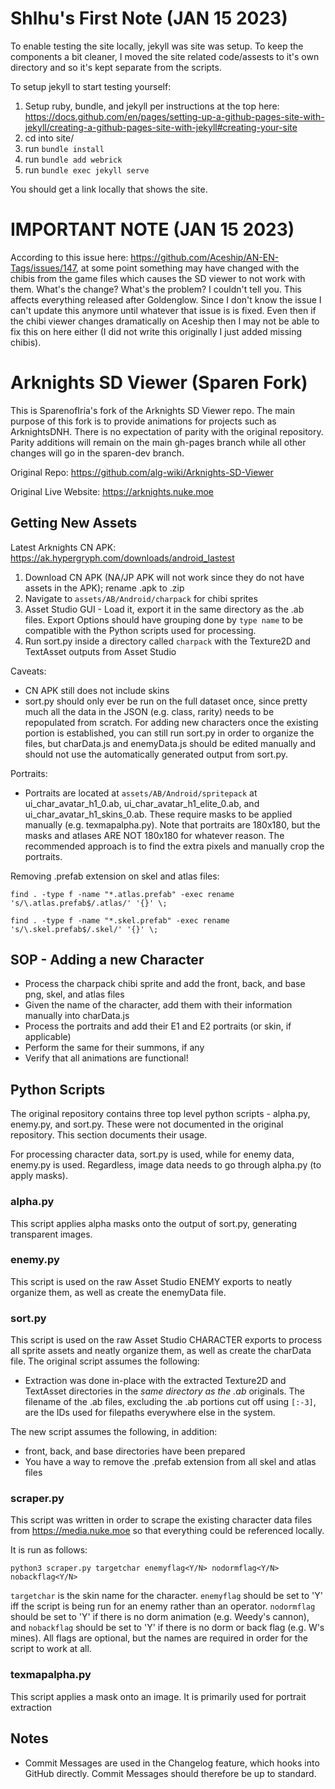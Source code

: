 # Shlhu's First Note (JAN 15 2023)
To enable testing the site locally, jekyll was site was setup. To keep the components a bit cleaner, I moved the site related code/assests to it's own directory and so it's kept separate from the scripts.

To setup jekyll to start testing yourself:
1. Setup ruby, bundle, and jekyll per instructions at the top here: https://docs.github.com/en/pages/setting-up-a-github-pages-site-with-jekyll/creating-a-github-pages-site-with-jekyll#creating-your-site
2. cd into site/
3. run `bundle install`
4. run `bundle add webrick`
5. run `bundle exec jekyll serve`

You should get a link locally that shows the site.

# IMPORTANT NOTE (JAN 15 2023)

According to this issue here: https://github.com/Aceship/AN-EN-Tags/issues/147, at some point something may have changed with the chibis from the game files which causes the SD viewer to not work with them.  What's the change?  What's the problem?  I couldn't tell you.  This affects everything released after Goldenglow.  Since I don't know the issue I can't update this anymore until whatever that issue is is fixed.  Even then if the chibi viewer changes dramatically on Aceship then I may not be able to fix this on here either (I did not write this originally I just added missing chibis).

# Arknights SD Viewer (Sparen Fork)

This is SparenofIría's fork of the Arknights SD Viewer repo. The main purpose of this fork is to provide animations for projects such as ArknightsDNH. There is no expectation of parity with the original repository. Parity additions will remain on the main gh-pages branch while all other changes will go in the sparen-dev branch.

Original Repo: https://github.com/alg-wiki/Arknights-SD-Viewer

Original Live Website: https://arknights.nuke.moe

## Getting New Assets
Latest Arknights CN APK: https://ak.hypergryph.com/downloads/android_lastest

1. Download CN APK (NA/JP APK will not work since they do not have assets in the APK); rename .apk to .zip
2. Navigate to `assets/AB/Android/charpack` for chibi sprites
3. Asset Studio GUI - Load it, export it in the same directory as the .ab files. Export Options should have grouping done by `type name` to be compatible with the Python scripts used for processing.
4. Run sort.py inside a directory called `charpack` with the Texture2D and TextAsset outputs from Asset Studio

Caveats:

- CN APK still does not include skins
- sort.py should only ever be run on the full dataset once, since pretty much all the data in the JSON (e.g. class, rarity) needs to be repopulated from scratch. For adding new characters once the existing portion is established, you can still run sort.py in order to organize the files, but charData.js and enemyData.js should be edited manually and should not use the automatically generated output from sort.py.

Portraits:

- Portraits are located at `assets/AB/Android/spritepack` at ui_char_avatar_h1_0.ab, ui_char_avatar_h1_elite_0.ab, and ui_char_avatar_h1_skins_0.ab. These require masks to be applied manually (e.g. texmapalpha.py). Note that portraits are 180x180, but the masks and atlases ARE NOT 180x180 for whatever reason. The recommended approach is to find the extra pixels and manually crop the portraits.

Removing .prefab extension on skel and atlas files:

`find . -type f -name "*.atlas.prefab" -exec rename 's/\.atlas.prefab$/.atlas/' '{}' \;`

`find . -type f -name "*.skel.prefab" -exec rename 's/\.skel.prefab$/.skel/' '{}' \;`

## SOP - Adding a new Character
- Process the charpack chibi sprite and add the front, back, and base png, skel, and atlas files
- Given the name of the character, add them with their information manually into charData.js
- Process the portraits and add their E1 and E2 portraits (or skin, if applicable)
- Perform the same for their summons, if any
- Verify that all animations are functional!

## Python Scripts
The original repository contains three top level python scripts - alpha.py, enemy.py, and sort.py. These were not documented in the original repository. This section documents their usage.

For processing character data, sort.py is used, while for enemy data, enemy.py is used. Regardless, image data needs to go through alpha.py (to apply masks).

### alpha.py
This script applies alpha masks onto the output of sort.py, generating transparent images.

### enemy.py
This script is used on the raw Asset Studio ENEMY exports to neatly organize them, as well as create the enemyData file.

### sort.py
This script is used on the raw Asset Studio CHARACTER exports to process all sprite assets and neatly organize them, as well as create the charData file. The original script assumes the following:

- Extraction was done in-place with the extracted Texture2D and TextAsset directories in the *same directory as the .ab* originals. The filename of the .ab files, excluding the .ab portions cut off using `[:-3]`, are the IDs used for filepaths everywhere else in the system. 

The new script assumes the following, in addition:

- front, back, and base directories have been prepared
- You have a way to remove the .prefab extension from all skel and atlas files

### scraper.py
This script was written in order to scrape the existing character data files from https://media.nuke.moe so that everything could be referenced locally. 

It is run as follows:

`python3 scraper.py targetchar enemyflag<Y/N> nodormflag<Y/N> nobackflag<Y/N> `

`targetchar` is the skin name for the character. `enemyflag` should be set to 'Y' iff the script is being run for an enemy rather than an operator. `nodormflag` should be set to 'Y' if there is no dorm animation (e.g. Weedy's cannon), and `nobackflag` should be set to 'Y' if there is no dorm or back flag (e.g. W's mines). All flags are optional, but the names are required in order for the script to work at all.

### texmapalpha.py
This script applies a mask onto an image. It is primarily used for portrait extraction

## Notes
- Commit Messages are used in the Changelog feature, which hooks into GitHub directly. Commit Messages should therefore be up to standard.
